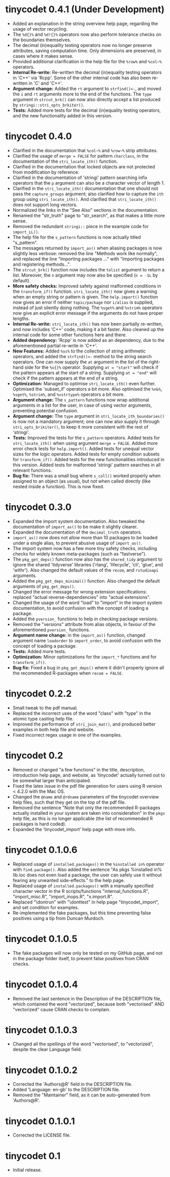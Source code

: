 # tinycodet 0.4.1 (Under Development)
* Added an explanation in the string overview help page, regarding the usage of vector recycling.
* The `%d{}%` and `%d!{}%` operators now also perform tolerance checks on the boundaries themselves.
* The decimal (in)equality testing operators now no longer preserve attributes, saving computation time. Only dimensions are preserved, in cases where it makes sense.
* Provided additional clarification in the help file for the `%row%` and `%col~%` operators.
* **Internal Re-write:** Re-written the decimal (in)equality testing operators in 'C++' via 'Rcpp'. Some of the other internal code has also been re-written in 'C' and 'C++'.
* **Argument change:** Added the `rt` argument to `strfind()<-`, and moved the `i` and `rt` arguments more to the end of the functions. The `type` argument in `strcut_brk()` can now also directly accept a list produced by `stringi::stri_opts_brkiter()`.
* **Tests:** Added more tests for the decimal (in)equality testing operators, and the new functionality added in this version.


# tinycodet 0.4.0
* Clarified in the documentation that `%col~%` and `%row~%` strip attributes.
* Clarified the usage of `merge = FALSE` for pattern `charclass`,
in the documentation of the `stri_locate_ith()` function.
* Clarified in the documentation that locked objects are not protected from modification by reference.
* Clarified in the documentation of 'stringi' pattern searching infix operators that the `p` argument can also be a character vector of length 1.
* Clarified in the `stri_locate_ith()` documentation that one should not pass the `capture_groups` argument; also clarified how to capture the `ith` group using `stri_locate_ith()`. And clarified that `stri_locate_ith()` does not support long vectors.
* Normalized the links in the "See Also" sections in the documentation.
* Renamed the "str_truth" page to "str_search", as that makes a little more sense.
* Removed the redundant `stringi::` piece in the example code for `import_LL()`.
* The help file for the `s_pattern` functions is now actually titled "s_pattern".
* The messages returned by `import_as()` when aliasing packages is now slightly less verbose: removed the line "Methods work like normally", and replaced the line "Importing packages ..." with "Importing packages and registering methods...".
* The `strcut_brk()` function now includes the `tolist` argument to return a list. Moreover, the `n` argument may now also be specified (`n = -1L` by default).
* **More safety checks:** Improved safety against malformed conditions in the `transform_if()` function. `stri_locate_ith()` now gives a warning when an empty string or pattern is given. The `help.import()` function now gives an error if neither `topic/package` nor `i/alias` is supplied, instead of just silently doing nothing. The `%sget%` and `%strim%` operators now give an explicit error message if the arguments do not have proper lengths.
* **Internal Re-write:** `stri_locate_ith()` has now been partially re-written, and now includes 'C++' code, making it a bit faster. Also cleaned up the internal code for some other functions here and there.
* **Added dependency:** 'Rcpp' is now added as an dependency, due to the aforementioned partial re-write in 'C++'.
* **New Features:** Added `%ss%` to the collection of string arithmetic operators, and added the `strfind()<-` method to the string search operators.
One can now supply the `at` argument in the list of the right-hand side for the `%s{}%` operator. Supplying `at = "start"` will check if the pattern appears at the start of a string. Supplying `at = "end"` will check if the pattern appears at the end of a string.
* **Optimization:** Managed to optimise `stri_locate_ith()` even further. Optimised the 'subset_if' operators a bit more. Also optimised the `%n&%`, `%sget%`, `%strim%`, and `%=strtype%` operators a bit more.
* **Argument change:** The `s_pattern` functions now wrap additional arguments in a list for the user, in case of using vector arguments, preventing potential confusion.
* **Argument change:** The `type` argument in `stri_locate_ith_boundaries()` is now not a mandatory argument; one can now also supply it through `stri_opts_brikiter()`, to keep it more consistent with the rest of 'stringi'.
* **Tests:** Improved the tests for the `s_pattern` operators. Added tests for `stri_locate_ith()` when using argument `merge = FALSE`. Added more error check tests for `help.import()`. Added tests for unequal vector sizes for the logic operators. Added tests for empty condition subsets for `transform_if()`. Added tests for the new functionalities introduced in this version. Added tests for malformed 'stringi' pattern searches in all relevant functions.
* **Bug fix:** There was a small bug where `s_coll()` worked properly when assigned to an object (as usual), but not when called directly (like nested inside a function). This is now fixed.


# tinycodet 0.3.0
* Expanded the import system documentation. Also tweaked the documentation of `import_as()` to be make it slightly clearer.
* Expanded the documentation of the `decimal_truth` operators.
* `import_as()` now does not allow more than 10 packages to be loaded under a single alias, to prevent abusive usage of `import_as()`.
* The import system now has a few more tiny safety checks, including checks for widely known meta-packages (such as "fastverse").
* The `pkg_get_deps()` function now also has the `shared_tidy` argument to ignore the shared 'tidyverse' libraries ('rlang', 'lifecycle', 'cli', 'glue', and 'withr'). Also changed the default values of the `recom`, and `rstudioapi` arguments.
* Added the `pkg_get_deps_minimal()` function. Also changed the default arguments of `pkg_get_deps()`.
* Changed the error message for wrong extension specifications: replaced "actual reverse-dependencies" into "actual extensions".
* Changed the usage of the word "load" to "import" in the import system documentation, to avoid confusion with the concept of loading a package.
* Added the `pversion_` functions to help in checking package versions.
* Removed the "versions" attribute from alias objects, in favour of the aforementioned `pversion_` functions.
* **Argument name change:** in the `import_as()` function, changed argument name `loadorder` to `import_order`, to avoid confusion with the concept of loading a package.
* **Tests:** Added more tests.
* **Optimization:** Minor optimizations for the `import_*` functions and for `transform_if()`.
* **Bug fix:** Fixed a bug in `pkg_get_deps()` where it didn't properly ignore all the recommended R-packages when `recom = FALSE`.


# tinycodet 0.2.2
* Small tweak to the pdf manual.
* Replaced the incorrect uses of the word "class" with "type" in the atomic type casting help file.
* Improved the performance of `stri_join_mat()`, and produced better examples in both help file and website.
* Fixed incorrect regex usage in one of the examples.


# tinycodet 0.2
* Removed or changed "a few functions" in the title, description, introduction help page, and website, as 'tinycodet' actually turned out to be somewhat larger than anticipated.
* Fixed the latex issue in the pdf file generation for users using R version < 4.2.0 with the Mac OS.
* Changed the `@name` and `@rdname` parameters of the tinycodet overview help files, such that they get on the top of the pdf file.
* Removed the sentence "Note that only the recommended R-packages actually installed in your system are taken into consideration" in the `pkgs` help file, as this is no longer applicable (the list of recommended R packages is hard coded).
* Expanded the 'tinycodet_import' help page with more info.


# tinycodet 0.1.0.6
* Replaced usage of `installed.packages()` in the `%installed in%` operator with `find.package()`. Also added the sentence "As pkgs %installed in% lib.loc does not even load a package, the user can safely use it without fearing any unwanted side-effects." to the help page.
* Replaced usage of `installed.packages()` with a manually specified character vector in the R scripts/functions "internal_functions.R", "import_misc.R", "import_inops.R", "x.import.R".
* Replaced "\dontrun" with "\donttest" in help page "tinycodet_import", and set condition for examples.
* Re-implemented the fake packages, but this time preventing false positives using a tip from Duncan Murdoch.


# tinycodet 0.1.0.5
* The fake packages will now only be tested on my GitHub page, and not in the package folder itself, to prevent false positives from CRAN checks.


# tinycodet 0.1.0.4
* Removed the last sentence in the Description of the DESCRIPTION file, which contained the word "vectorized", because both "vectorised" AND "vectorized" cause CRAN checks to complain.


# tinycodet 0.1.0.3
* Changed all the spellings of the word "vectorised", to "vectorized", despite the clear Language field.


# tinycodet 0.1.0.2
* Corrected the 'Authors@R' field in the DESCRIPTION file.
* Added 'Language: en-gb' to the DESCRIPTION file.
* Removed the "Maintainer" field, as it can be auto-generated from 'Authors@R'.


# tinycodet 0.1.0.1
* Corrected the LICENSE file.


# tinycodet 0.1
* Initial release.

